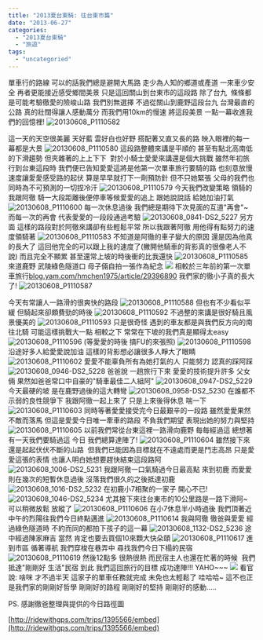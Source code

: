 ```yaml
---
title: "2013夏台東騎: 往台東市篇"
date: "2013-06-27"
categories: 
  - "2013夏台東騎"
  - "旅遊"
tags: 
  - "uncategoried"
---
```


單車行的路線 可以的話我們總是避開大馬路 走少為人知的鄉道或產道 一來車少安全 再者更能接近感受鄉間美景 只是這回關山到台東市的這段路 除了台九  條條都是可能考驗徹愛的險峻山路 我們別無選擇 不過從關山到鹿野這段台九 台灣最直的公路 真的壯闊得讓人感動萬分 而我們用10km的慢速 將這段美景 一點一幕收進我們的回憶裡! ![20130608_P1110582](images/9029239799_e8945f8232.jpg) 

這一天的天空很美麗 天好藍 雲好白也好野 搭配著又直又長的路 映入眼裡的每一幕都是大景 ![20130608_P1110580](images/9031467188_1102da2461.jpg) 這段路整體來講是平順的 甚至有點北高南低的下滑趨勢 但夾雜著的上上下下  對於小騎士愛愛來講還是個大挑戰 雖然年初旅行到台東這段時 我們便已告知愛愛這將是他第一次單車旅行要騎的路 也刻意放慢速度讓愛愛感受路的起伏 算是早早就打下一劑預防針 但不只她緊張 父母的我們也同時為不可預測的一切捏冷汗 ![20130608_P1110579](images/9031467014_41e4150c25.jpg) 今天我們改變策略 領騎的我跟阿徹 騎一大段距離後便停車等候愛愛的追上 跟她說說話 給她加油打氣 ![20130608_P1110600](images/9029242405_b31a619904.jpg) 每一次休息過後 我們總是期待下次見面的互道"再會"~ 而每一次的再會 代表愛愛的一段段通過考驗 ![20130608_0841-DS2_5227](images/9031455492_b7fef0d90e.jpg) 另方面 這樣的路段對於阿徹來講卻有些輕鬆平常 所以我跟著阿徹 用他得有點努力的速度領騎著 ![20130608_P1110583](images/9029239997_d544718d1e.jpg) 不知道是阿徹的車子變大的原因 還是因為他真的長大了 這回他完全的可以跟上我的速度了(撇開他騎車的背影真的很像老人不說) 而且完全不顯累 甚至還常上坡的時後衝的比我還快 ![20130608_P1110585](images/9031468042_93636d750c.jpg) 來道鹿野 武陵綠色隧道口 母子倆自拍一張作為紀念 ![](images/9029240595_eba36010e8.jpg) 相較於三年前的第一次單車旅行[blog.yam.com/hmchen1975/article/29396890](http://blog.yam.com/hmchen1975/article/29396890) 我們家的徹小子真的長大了! ![20130608_P1110587](images/9031468408_660c3b0816.jpg) 

今天有常讓人一路滑的很爽快的路段 ![20130608_P1110588](images/9029240977_90a8457727.jpg) 但也有不少看似平緩 但騎起來卻頗費勁的時後 ![20130608_P1110592](images/9031468992_f117c9bb5f.jpg) 不過整的來講是很好騎且風景優美的 ![20130608_P1110593](images/9031469206_a64037077f.jpg) 只是很奇怪 遇到的車友都是與我們反方向的南往北騎 可能這樣挑戰大一點 相較之下 常常在下坡的我們真是顯得太easy ![20130608_P1110596](images/9031469372_390e5941fa.jpg) (等愛愛的時後 搞FU的來張照) ![20130608_P1110598](images/9031469658_873406d5ce.jpg) 沿途好多人給愛愛說加油 這樣的背影想必讓很多人睜大了眼睛 ![20130608_P1110602](images/9031470290_9aa7c3c706.jpg) 愛愛不能辜負所有為她打氣的人 只能努力 認真的踩阿踩 ![20130608_0946-DS2_5228](images/9031455654_6666ec532b.jpg) 爸爸說 一趟旅行下來 愛愛的技術提升許多 父女倆 果然如爸爸常口中自豪的"騎車最佳二人組阿" ![20130608_0947-DS2_5229](images/9029228183_47843ebb64.jpg) 今天最硬的坡 是在鹿野過後的這大轉彎 ![20130608_0958-DS2_5230](images/9029228341_38d404e19e.jpg) 在誰都不示弱的良性競爭下 我跟阿徹一起上來了 只是上來後得休息 喘一下 ![20130608_P1110603](images/9031470446_a3c32e8001.jpg) 同時等著愛愛接受完今日最艱辛的一段路 雖然愛愛果然不敵而落馬 但這是愛愛今日唯一牽車的路段 不負我們期望 表現出她的努力與堅持 ![20130608_P1110605](images/9031470754_ae06035304.jpg) 以前我們常從台東這裡一路滑向鹿野 每每經過這 總想著有一天我們要騎過這 今日 我們總算達陣了! ![20130608_P1110604](images/9029243067_0fb0341dc5.jpg) 雖然接下來還是起起伏伏不斷的山路  但我們已能因為目標就在不遠處而更是鬥志高昂 只是愛愛這張的表情 也讓人明白她想要趕快結束這段路阿 ![20130608_1006-DS2_5231](images/9029228543_d6808cc7a7.jpg) 我跟阿徹一口氣騎過今日最高點 來到初鹿 而愛愛則在幾次的短暫休息過後 沒落我們很久的之後抵達初鹿 ![20130608_1016-DS2_5232](images/9031456380_8f8988f3c6.jpg) 在初鹿小7相聚的一家子 開心不已! ![20130608_1046-DS2_5234](images/9031456678_c595f6887d.jpg) 尤其接下來往台東市的10公里路是一路下滑阿~  可以稍微放鬆 放縱了 ![20130608_P1110606](images/9031470890_772f4efedf.jpg) 在小7休息半小時過後 我們頂著近中午的烈陽往我們今日終點邁進 ![20130608_P1110614](images/9029244189_f4e28040fb.jpg) 我與阿徹 徹爸與愛愛 經過綠色隧道時 不約而同的都拍下孩子的這一幕 ![20130608_1132-DS2_5236](images/9031457006_6b3891156d.jpg) 途中經過陳家麻吉 當然 肯定也要去買個10來顆大快朵頤 ![20130608_P1110617](images/9031473674_59710da335.jpg) 進到市區 循著導航 我們穿梭在巷弄中 尋找我們今日下榻的民宿 ![20130608_P1110619](images/9029246427_d5246f9928.jpg) 然後12點多 很熱很熱 而民宿主人也還在忙著的時候  我們抵達"剛剛好 生活"民宿 到此 我們這回旅行的目標 成功達陣!!! YAHO~~~ ![](images/9029246563_c820af493e.jpg) 看官說: 啥咪 才不過半天 這家子的單車任務就完成 未免也太輕鬆了 哇哈哈~ 這不也正是我們家的剛剛好哲學 剛剛好的路程 剛剛好的堅持 剛剛好的感動.....

PS. 感謝徹爸整理與提供的今日路徑圖

[http://ridewithgps.com/trips/1395566/embed](http://ridewithgps.com/trips/1395566/embed)
